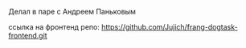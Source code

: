 Делал в паре с Андреем Паньковым

ссылка на фронтенд репо: https://github.com/Jujich/frang-dogtask-frontend.git
